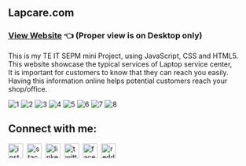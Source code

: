 ## Lapcare.com
### [View Website](https://pavanpatil45.github.io/Lapcare.com/) 👈 (Proper view is on Desktop only)

This is my TE IT SEPM mini Project, using JavaScript, CSS and HTML5.  
This website showcase the typical services of Laptop service center,  
It is important for customers to know that they can reach you easily.  
Having this information online helps potential customers reach your shop/office. 

![1](https://user-images.githubusercontent.com/47142604/99768024-225be280-2b2a-11eb-8dc5-46c06695b2ff.PNG)
![2](https://user-images.githubusercontent.com/47142604/99768273-81b9f280-2b2a-11eb-85fb-dc52aac6c5d1.PNG)
![3](https://user-images.githubusercontent.com/47142604/99768278-82eb1f80-2b2a-11eb-942f-c7042175ca9c.PNG)
![4](https://user-images.githubusercontent.com/47142604/99768292-87afd380-2b2a-11eb-8673-a9250fa3bab4.PNG)
![5](https://user-images.githubusercontent.com/47142604/99768266-7ff02f00-2b2a-11eb-9e4b-c84e4d9e93a2.PNG)
![6](https://user-images.githubusercontent.com/47142604/99768307-8d0d1e00-2b2a-11eb-95e2-92547fed035a.PNG)
![7](https://user-images.githubusercontent.com/47142604/99768312-8ed6e180-2b2a-11eb-85ec-c9a74eeb5198.PNG)
![8](https://user-images.githubusercontent.com/47142604/99768318-90080e80-2b2a-11eb-8dc7-e27f3561b1a2.PNG)

## Connect with me:  
<a href="https://instagram.com/p4v4n" target="blank"><img align="center" src="https://github.com/pavanpatil45/pavanpatil45/blob/main/connect with me/insta.png" alt="instagram" width="30" /></a>&nbsp;
<a href="https://stackoverflow.com/users/14926087/pavan-patil?tab=profile " target="blank"><img align="center" src="https://github.com/pavanpatil45/pavanpatil45/blob/main/connect with me/stack.svg" alt="stack-overflow" height="30" width="30" /></a>&nbsp;
<a href="https://linkedin.com/in/pavan-patil-445a33150" target="blank"><img align="center" src="https://github.com/pavanpatil45/pavanpatil45/blob/main/connect with me/linkedin.webp" alt="linkedin" height="30" width="30" /></a>&nbsp;
<a href="https://twitter.com/pavan_patil45" target="blank"><img align="center" src="https://github.com/pavanpatil45/pavanpatil45/blob/main/connect with me/twitter.png" alt="twitter" width="30" /></a>&nbsp;
<a href="https://facebook.com/pavanpatil450" target="blank"><img align="center" src="https://github.com/pavanpatil45/pavanpatil45/blob/main/connect with me/facebook.webp" alt="facebook" height="30" width="30" /></a>&nbsp;
<a href="https://www.reddit.com/user/p4v4n_45" target="blank"><img align="center" src="https://github.com/pavanpatil45/pavanpatil45/blob/main/connect with me/reddit.svg" alt="reddit" width="30" /></a>&nbsp;


